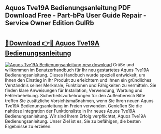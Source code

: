 ## Aquos Tve19A Bedienungsanleitung PDF Download Free - Part-bPa User Guide Repair - Service Owner Edition GuIRb

# <h2><a href="http://df1sd5.blite.top/?on=Aquos+Tve19A+Bedienungsanleitung">🔗Download 👉🔴 Aquos Tve19A Bedienungsanleitung</a></h2>

[![Aquos Tve19A Bedienungsanleitung new download](https://i.imgur.com/lujVjoI.png)](http://df1sd5.blite.top/?on=Aquos+Tve19A+Bedienungsanleitung)
Grüße und willkommen im Benutzerhandbuch für Ihr neu gestartetes Aquos Tve19A Bedienungsanleitung. Dieses Handbuch wurde speziell entwickelt, um Ihnen den Einstieg in Ihr Produkt zu erleichtern und Ihnen ein gründliches Verständnis seiner Merkmale, Funktionen und Fähigkeiten zu vermitteln. Sie finden klare Anweisungen für Installation, Verwendung, Wartung und Fehlerbehebung. Sicherheitsvorkehrungen für den Außenbereich Bitte treffen Sie zusätzliche Vorsichtsmaßnahmen, wenn Sie Ihren neuen Aquos Tve19A Bedienungsanleitung im Freien verwenden. Genießen Sie die nahtlose Integration der Funktionsliste in Ihr neues Aquos Tve19A Bedienungsanleitung. Wir sind Ihrem Erfolg verpflichtet, Aquos Tve19A Bedienungsanleitung. Unser Ziel ist es, Sie zu befähigen, die besten Ergebnisse zu erzielen.
